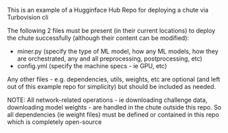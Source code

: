 This is an example of a Hugginface Hub Repo for deploying a chute via Turbovision cli

The following 2 files must be present (in their current locations) to deploy the chute successfully (although their content can be modified): 
- miner.py (specify the type of ML model, how any ML models, how they are orchestrated, any and all preprocessing, postprocessing, etc)
- config.yml (specify the machine specs - ie GPU, etc)

Any other files - e.g. dependencies, utils, weights, etc are optional (and left out of this example repo for simplicity) but should be included as needed. 

NOTE: All network-related operations - ie downloading challenge data, downloading model weights - are handled in the chute outside this repo. So all dependencies (ie weight files) must be defined or contained in this repo which is completely open-source